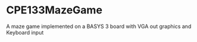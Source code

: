 # CPE133MazeGame
A maze game implemented on a BASYS 3 board with VGA out graphics and Keyboard input
